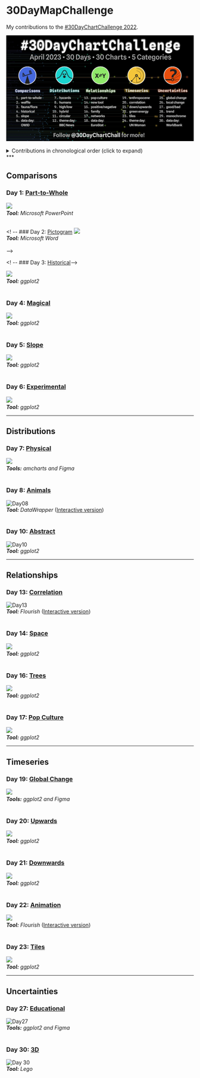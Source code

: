 # 30DayMapChallenge

My contributions to the [#30DayChartChallenge 2022](https://30daychartchallenge.org/).

![./data/covser.jpg](cover.jpg)

<details>
  <summary>Contributions in chronological order (click to expand)</summary>

<!-- toc -->
* Comparisons
  * Day 1: [Part-to-Whole](https://github.com/z3tt/30DayChartChallenge2021/tree/main/01_part_to_whole/)
  * Day 2: [Pictogram](https://github.com/z3tt/30DayChartChallenge2021/tree/main/02_pictogram/)
  * Day 3: [Historical](https://github.com/z3tt/30DayChartChallenge2021/tree/main/03_historical/)
  * Day 4: [Magical](https://github.com/z3tt/30DayChartChallenge2021/tree/main/04_magical/)
  * Day 5: [Slope](https://github.com/z3tt/30DayChartChallenge2021/tree/main/05_slope/)
  * Day 6: [Experimental](https://github.com/z3tt/30DayChartChallenge2021/tree/main/06_experimental/)
* Distributions
  * Day 7: [Physical](https://github.com/z3tt/30DayChartChallenge2021/tree/main/07_physical/)
  * Day 8: [Animals](https://github.com/z3tt/30DayChartChallenge2021/tree/main/08_animals/)
  * Day 9: Statistics
  * Day 10: [Abstract](https://github.com/z3tt/30DayChartChallenge2021/tree/main/10_abstract/)
  * Day 11: Circular
  * Day 12: Strips
* Relationships
  * Day 13: [Correlation](https://github.com/z3tt/30DayChartChallenge2021/tree/main/13_correlation/)
  * Day 14: [Space](https://github.com/z3tt/30DayChartChallenge2021/tree/main/14_space/)
  * Day 15: Multivariate
  * Day 16: [Trees](https://github.com/z3tt/30DayChartChallenge2021/tree/main/16_trees/)
  * Day 17: [Pop Culture](https://github.com/z3tt/30DayChartChallenge2021/tree/main/17_pop_culture/)
  * Day 18: Connections
* Timeseries
  * Day 19: [Global Change](https://github.com/z3tt/30DayChartChallenge2021/tree/main/19_global_change/)
  * Day 20: [Upwards](https://raw.githubusercontent.com/z3tt/30DayChartChallenge2021/main/20_upwards/)
  * Day 21: [Downwards](https://github.com/z3tt/30DayChartChallenge2021/tree/main/21_downwards)
  * Day 22: [Animation](https://github.com/z3tt/30DayChartChallenge2021/tree/main/22_animation/)
  * Day 23: [Tiles](https://github.com/z3tt/30DayChartChallenge2021/tree/main/23_tiles/)
  * Day 24: Monochrome
* Uncertainties:
  * Day 25: Demographic
  * Day 26: Trends
  * [Day 27: Educational](https://github.com/z3tt/30DayChartChallenge2021/tree/main/27_educational/)
  * Day 28: Future
  * Day 29: Deviations
  * [Day 30: 3D](https://github.com/z3tt/30DayChartChallenge2021/tree/main/30_3D/)
<!-- tocstop -->

</details>
***

## Comparisons

### Day 1: [Part-to-Whole](https://github.com/z3tt/30DayChartChallenge2021/tree/main/01_part_to_whole)

![](https://raw.githubusercontent.com/z3tt/30DayChartChallenge2021/main/01_part_to_whole/01_part_to_whole_v1.png)<br>***Tool:*** *Microsoft PowerPoint*<br><br>
 
<! -- ### Day 2: [Pictogram](https://github.com/z3tt/30DayChartChallenge2021/tree/main/02_pictogram) ![](https://raw.githubusercontent.com/z3tt/30DayChartChallenge2021/main/02_pictogram/02_pictogram_en.png)<br>***Tool:*** *Microsoft Word*<br><br> -->

<! --  ### Day 3: [Historical](https://github.com/z3tt/30DayChartChallenge2021/tree/main/03_historical)-->

![](https://raw.githubusercontent.com/z3tt/30DayChartChallenge2021/main/03_historical/03_historical.png)<br>***Tool:*** *ggplot2*<br><br>

### Day 4: [Magical](https://github.com/z3tt/30DayChartChallenge2021/tree/main/04_magical)

![](https://raw.githubusercontent.com/z3tt/30DayChartChallenge2021/main/04_magical/04_magical.png)<br>***Tool:*** *ggplot2*<br><br>

### Day 5: [Slope](https://github.com/z3tt/30DayChartChallenge2021/tree/main/05_slope)

![](https://raw.githubusercontent.com/z3tt/30DayChartChallenge2021/main/05_slope/05_slope.png)<br>***Tool:*** *ggplot2*<br><br>

### Day 6: [Experimental](https://github.com/z3tt/30DayChartChallenge2021/tree/main/06_experimental)

![](https://raw.githubusercontent.com/z3tt/30DayChartChallenge2021/main/06_experimental/06_experimental.png)<br>***Tool:*** *ggplot2*<br>

***

## Distributions

### Day 7: [Physical](https://github.com/z3tt/30DayChartChallenge2021/tree/main/07_physical)

![](https://raw.githubusercontent.com/z3tt/30DayChartChallenge2021/main/07_physical/07_physical.png)<br>***Tools:*** *amcharts and Figma*<br><br>

### Day 8: [Animals](https://github.com/z3tt/30DayChartChallenge2021/tree/main/08_animals)

![Day08](https://raw.githubusercontent.com/z3tt/30DayChartChallenge2021/main/08_animals/08_animals_log.png)<br>***Tool:*** *DataWrapper* ([Interactive version](https://datawrapper.dwcdn.net/E883b/2/))<br><br>

### Day 10: [Abstract](https://github.com/z3tt/30DayChartChallenge2021/tree/main/10_abstract)

![Day10](https://raw.githubusercontent.com/z3tt/30DayChartChallenge2021/main/10_abstract/10_abstract_turbo.png)<br>***Tool:*** *ggplot2*<br>

***

## Relationships

### Day 13: [Correlation](https://github.com/z3tt/30DayChartChallenge2021/tree/main/13_correlation)

![Day13](https://raw.githubusercontent.com/z3tt/30DayChartChallenge2021/main/13_correlation/13_correlation.png)<br>***Tool:*** *Flourish* ([Interactive version](https://public.flourish.studio/visualisation/5846249/))<br><br>

### Day 14: [Space](https://github.com/z3tt/30DayChartChallenge2021/tree/main/14_space)

![](https://raw.githubusercontent.com/z3tt/30DayChartChallenge2021/main/14_space/14_space_mono.png)<br>***Tool:*** *ggplot2*<br><br>

### Day 16: [Trees](https://github.com/z3tt/30DayChartChallenge2021/tree/main/16_trees)

![](https://raw.githubusercontent.com/z3tt/30DayChartChallenge2021/main/16_trees/16_trees.png)<br>***Tool:*** *ggplot2*<br><br>

### Day 17: [Pop Culture](https://github.com/z3tt/30DayChartChallenge2021/tree/main/17_pop_culture)

![](https://raw.githubusercontent.com/z3tt/30DayChartChallenge2021/main/17_pop_culture/17_pop_culture.png)<br>***Tool:*** *ggplot2*<br>

***

## Timeseries

### Day 19: [Global Change](https://github.com/z3tt/30DayChartChallenge2021/tree/main/19_global_change)

![](https://raw.githubusercontent.com/z3tt/30DayChartChallenge2021/main/19_global_change/19_global_change.png)<br>***Tools:*** *ggplot2 and Figma*<br><br>

### Day 20: [Upwards](https://github.com/z3tt/30DayChartChallenge2021/tree/main/20_upwards)

![](https://raw.githubusercontent.com/z3tt/30DayChartChallenge2021/main/20_upwards/20_upwards.png)<br>***Tool:*** *ggplot2*<br><br>

### Day 21: [Downwards](https://github.com/z3tt/30DayChartChallenge2021/tree/main/21_downwards)

![](https://raw.githubusercontent.com/z3tt/30DayChartChallenge2021/main/21_downwards/21_downwards.png)<br>***Tool:*** *ggplot2*<br><br>

### Day 22: [Animation](https://github.com/z3tt/30DayChartChallenge2021/tree/main/22_animation)

![](https://raw.githubusercontent.com/z3tt/30DayChartChallenge2021/main/22_animation/22_animation.png)<br>***Tool:*** *Flourish* ([Interactive version](https://public.flourish.studio/visualisation/5939637))<br><br>

### Day 23: [Tiles](https://github.com/z3tt/30DayChartChallenge2021/tree/main/23_tiles)

![](https://raw.githubusercontent.com/z3tt/30DayChartChallenge2021/main/23_tiles/23_tiles.png)<br>***Tool:*** *ggplot2*<br>

***

## Uncertainties

### Day 27: [Educational](https://github.com/z3tt/30DayChartChallenge2021/tree/main/27_educational)

![Day27](https://raw.githubusercontent.com/z3tt/30DayChartChallenge2021/main/27_educational/27_educational.png)<br>***Tools:*** *ggplot2 and Figma*<br><br>

### Day 30: [3D](https://github.com/z3tt/30DayChartChallenge2021/tree/main/30_3D)

![Day 30](https://raw.githubusercontent.com/z3tt/30DayChartChallenge2021/main/30_3D/30_3D.png)<br>***Tool:*** *Lego*

